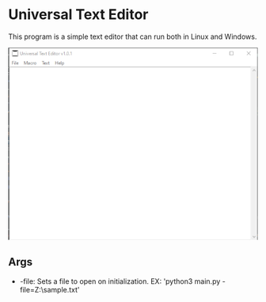 # Universal Text Editor ##

This program is a simple text editor that can run both in Linux and Windows. </br>

![Screenshot](https://github.com/BrenoMartinsDeOliveiraVasconcelos/UniversalTextEditor/blob/main/stuffs/screenshots/main.png?raw=true)

## Args
* -file: Sets a file to open on initialization. EX: 'python3 main.py -file=Z:\\sample.txt'</br>
